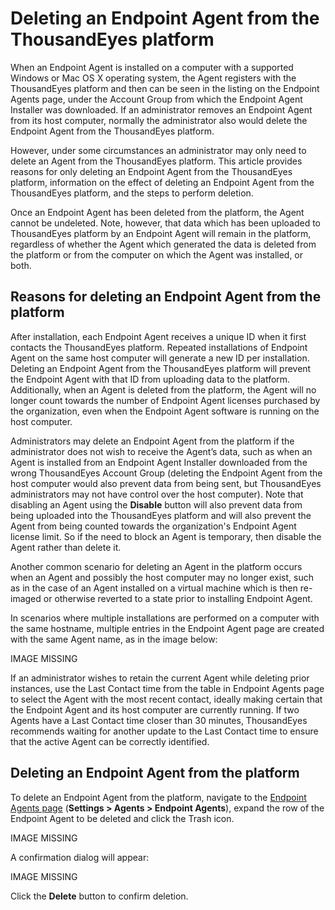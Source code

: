# Deleting an Endpoint Agent from the ThousandEyes platform

When an Endpoint Agent is installed on a computer with a supported Windows or Mac OS X operating system, the Agent registers with the ThousandEyes platform and then can be seen in the listing on the Endpoint Agents page, under the Account Group from which the Endpoint Agent Installer was downloaded. If an administrator removes an Endpoint Agent from its host computer, normally the administrator also would delete the Endpoint Agent from the ThousandEyes platform.

However, under some circumstances an administrator may only need to delete an Agent from the ThousandEyes platform. This article provides reasons for only deleting an Endpoint Agent from the ThousandEyes platform, information on the effect of deleting an Endpoint Agent from the ThousandEyes platform, and the steps to perform deletion.

Once an Endpoint Agent has been deleted from the platform, the Agent cannot be undeleted. Note, however, that data which has been uploaded to ThousandEyes platform by an Endpoint Agent will remain in the platform, regardless of whether the Agent which generated the data is deleted from the platform or from the computer on which the Agent was installed, or both.

## Reasons for deleting an Endpoint Agent from the platform

After installation, each Endpoint Agent receives a unique ID when it first contacts the ThousandEyes platform. Repeated installations of Endpoint Agent on the same host computer will generate a new ID per installation. Deleting an Endpoint Agent from the ThousandEyes platform will prevent the Endpoint Agent with that ID from uploading data to the platform. Additionally, when an Agent is deleted from the platform, the Agent will no longer count towards the number of Endpoint Agent licenses purchased by the organization, even when the Endpoint Agent software is running on the host computer.

Administrators may delete an Endpoint Agent from the platform if the administrator does not wish to receive the Agent’s data, such as when an Agent is installed from an Endpoint Agent Installer downloaded from the wrong ThousandEyes Account Group \(deleting the Endpoint Agent from the host computer would also prevent data from being sent, but ThousandEyes administrators may not have control over the host computer\). Note that disabling an Agent using the **Disable** button will also prevent data from being uploaded into the ThousandEyes platform and will also prevent the Agent from being counted towards the organization's Endpoint Agent license limit. So if the need to block an Agent is temporary, then disable the Agent rather than delete it.

Another common scenario for deleting an Agent in the platform occurs when an Agent and possibly the host computer may no longer exist, such as in the case of an Agent installed on a virtual machine which is then re-imaged or otherwise reverted to a state prior to installing Endpoint Agent.

In scenarios where multiple installations are performed on a computer with the same hostname, multiple entries in the Endpoint Agent page are created with the same Agent name, as in the image below:

IMAGE MISSING

If an administrator wishes to retain the current Agent while deleting prior instances, use the Last Contact time from the table in Endpoint Agents page to select the Agent with the most recent contact, ideally making certain that the Endpoint Agent and its host computer are currently running. If two Agents have a Last Contact time closer than 30 minutes, ThousandEyes recommends waiting for another update to the Last Contact time to ensure that the active Agent can be correctly identified.

## Deleting an Endpoint Agent from the platform

To delete an Endpoint Agent from the platform, navigate to the [Endpoint Agents page](https://app.thousandeyes.com/settings/agents/endpoint/?section=agents) \(**Settings &gt; Agents &gt; Endpoint Agents**\), expand the row of the Endpoint Agent to be deleted and click the Trash icon.

IMAGE MISSING

A confirmation dialog will appear:

IMAGE MISSING

Click the **Delete** button to confirm deletion.

